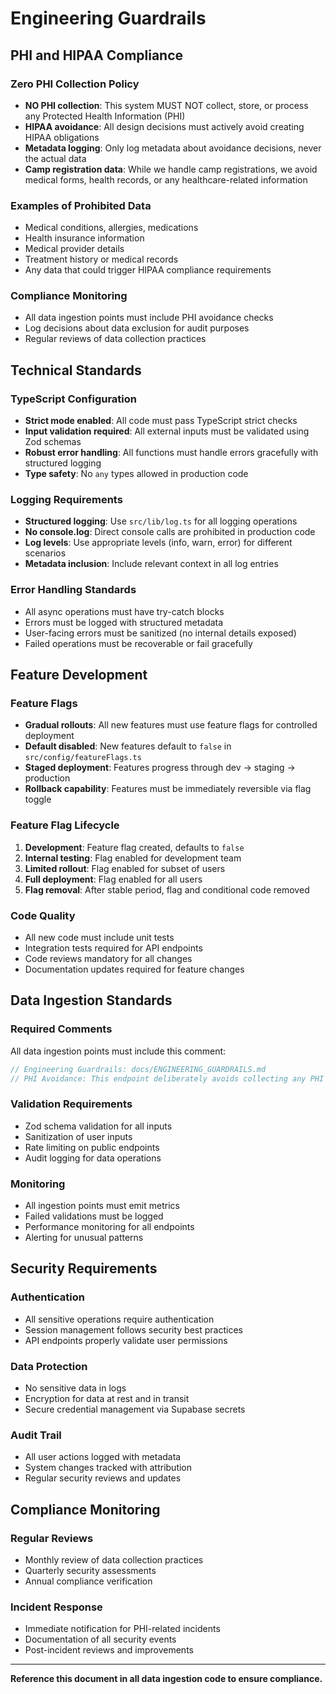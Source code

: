# Engineering Guardrails

## PHI and HIPAA Compliance

### Zero PHI Collection Policy
- **NO PHI collection**: This system MUST NOT collect, store, or process any Protected Health Information (PHI)
- **HIPAA avoidance**: All design decisions must actively avoid creating HIPAA obligations
- **Metadata logging**: Only log metadata about avoidance decisions, never the actual data
- **Camp registration data**: While we handle camp registrations, we avoid medical forms, health records, or any healthcare-related information

### Examples of Prohibited Data
- Medical conditions, allergies, medications
- Health insurance information
- Medical provider details
- Treatment history or medical records
- Any data that could trigger HIPAA compliance requirements

### Compliance Monitoring
- All data ingestion points must include PHI avoidance checks
- Log decisions about data exclusion for audit purposes
- Regular reviews of data collection practices

## Technical Standards

### TypeScript Configuration
- **Strict mode enabled**: All code must pass TypeScript strict checks
- **Input validation required**: All external inputs must be validated using Zod schemas
- **Robust error handling**: All functions must handle errors gracefully with structured logging
- **Type safety**: No `any` types allowed in production code

### Logging Requirements
- **Structured logging**: Use `src/lib/log.ts` for all logging operations
- **No console.log**: Direct console calls are prohibited in production code
- **Log levels**: Use appropriate levels (info, warn, error) for different scenarios
- **Metadata inclusion**: Include relevant context in all log entries

### Error Handling Standards
- All async operations must have try-catch blocks
- Errors must be logged with structured metadata
- User-facing errors must be sanitized (no internal details exposed)
- Failed operations must be recoverable or fail gracefully

## Feature Development

### Feature Flags
- **Gradual rollouts**: All new features must use feature flags for controlled deployment
- **Default disabled**: New features default to `false` in `src/config/featureFlags.ts`
- **Staged deployment**: Features progress through dev → staging → production
- **Rollback capability**: Features must be immediately reversible via flag toggle

### Feature Flag Lifecycle
1. **Development**: Feature flag created, defaults to `false`
2. **Internal testing**: Flag enabled for development team
3. **Limited rollout**: Flag enabled for subset of users
4. **Full deployment**: Flag enabled for all users
5. **Flag removal**: After stable period, flag and conditional code removed

### Code Quality
- All new code must include unit tests
- Integration tests required for API endpoints
- Code reviews mandatory for all changes
- Documentation updates required for feature changes

## Data Ingestion Standards

### Required Comments
All data ingestion points must include this comment:
```typescript
// Engineering Guardrails: docs/ENGINEERING_GUARDRAILS.md
// PHI Avoidance: This endpoint deliberately avoids collecting any PHI data
```

### Validation Requirements
- Zod schema validation for all inputs
- Sanitization of user inputs
- Rate limiting on public endpoints
- Audit logging for data operations

### Monitoring
- All ingestion points must emit metrics
- Failed validations must be logged
- Performance monitoring for all endpoints
- Alerting for unusual patterns

## Security Requirements

### Authentication
- All sensitive operations require authentication
- Session management follows security best practices
- API endpoints properly validate user permissions

### Data Protection
- No sensitive data in logs
- Encryption for data at rest and in transit
- Secure credential management via Supabase secrets

### Audit Trail
- All user actions logged with metadata
- System changes tracked with attribution
- Regular security reviews and updates

## Compliance Monitoring

### Regular Reviews
- Monthly review of data collection practices
- Quarterly security assessments
- Annual compliance verification

### Incident Response
- Immediate notification for PHI-related incidents
- Documentation of all security events
- Post-incident reviews and improvements

---

**Reference this document in all data ingestion code to ensure compliance.**